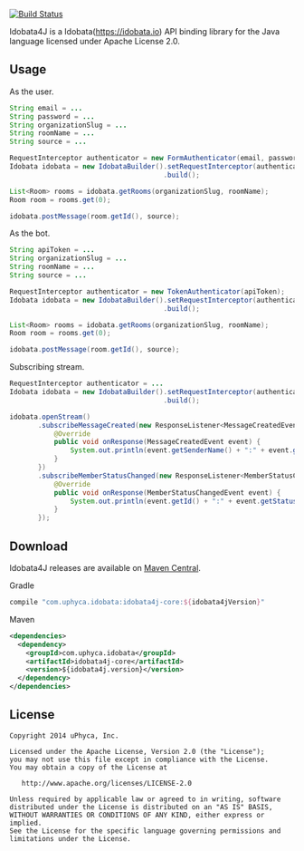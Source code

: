 [![Build Status](https://secure.travis-ci.org/uPhyca/idobata4j.png?branch=master)](http://travis-ci.org/uPhyca/idobata4j)

Idobata4J is a Idobata(https://idobata.io) API binding library for the Java language licensed under Apache License 2.0.

Usage
----

As the user.

```Java
String email = ...
String password = ...
String organizationSlug = ...
String roomName = ...
String source = ...

RequestInterceptor authenticator = new FormAuthenticator(email, password);
Idobata idobata = new IdobataBuilder().setRequestInterceptor(authenticator)
                                      .build();

List<Room> rooms = idobata.getRooms(organizationSlug, roomName);
Room room = rooms.get(0);

idobata.postMessage(room.getId(), source);

```

As the bot.

```Java
String apiToken = ...
String organizationSlug = ...
String roomName = ...
String source = ...

RequestInterceptor authenticator = new TokenAuthenticator(apiToken);
Idobata idobata = new IdobataBuilder().setRequestInterceptor(authenticator)
                                      .build();

List<Room> rooms = idobata.getRooms(organizationSlug, roomName);
Room room = rooms.get(0);

idobata.postMessage(room.getId(), source);

```

Subscribing stream.

```Java
RequestInterceptor authenticator = ...
Idobata idobata = new IdobataBuilder().setRequestInterceptor(authenticator)
                                      .build();

idobata.openStream()
       .subscribeMessageCreated(new ResponseListener<MessageCreatedEvent>() {
           @Override
           public void onResponse(MessageCreatedEvent event) {
               System.out.println(event.getSenderName() + ":" + event.getBody());
           }
       })
       .subscribeMemberStatusChanged(new ResponseListener<MemberStatusChangedEvent>() {
           @Override
           public void onResponse(MemberStatusChangedEvent event) {
               System.out.println(event.getId() + ":" + event.getStatus());
           }
       });
```

Download
-----

Idobata4J releases are available on [Maven Central](http://search.maven.org/#search%7Cga%7C1%7Cg%3A%22com.uphyca.idobata%22).

Gradle
```groovy
compile "com.uphyca.idobata:idobata4j-core:${idobata4jVersion}"
```

Maven
```xml
<dependencies>
  <dependency>
    <groupId>com.uphyca.idobata</groupId>
    <artifactId>idobata4j-core</artifactId>
    <version>${idobata4j.version}</version>
  </dependency>
</dependencies>
```

License
-------

    Copyright 2014 uPhyca, Inc.

    Licensed under the Apache License, Version 2.0 (the "License");
    you may not use this file except in compliance with the License.
    You may obtain a copy of the License at

       http://www.apache.org/licenses/LICENSE-2.0

    Unless required by applicable law or agreed to in writing, software
    distributed under the License is distributed on an "AS IS" BASIS,
    WITHOUT WARRANTIES OR CONDITIONS OF ANY KIND, either express or implied.
    See the License for the specific language governing permissions and
    limitations under the License.

